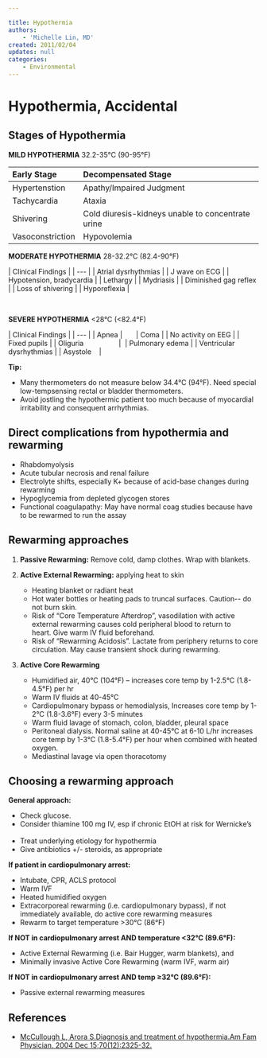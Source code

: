 ```yaml
---

title: Hypothermia
authors:
    - 'Michelle Lin, MD'
created: 2011/02/04
updates: null
categories:
    - Environmental
---
```


# Hypothermia, Accidental

## Stages of Hypothermia

**MILD HYPOTHERMIA** 32.2-35°C (90-95°F) 

| Early Stage      | Decompensated Stage                               |
| :--------------- | :------------------------------------------------ |
| Hypertenstion    | Apathy/Impaired Judgment                          |
| Tachycardia      | Ataxia                                            |
| Shivering        | Cold diuresis-kidneys unable to concentrate urine |
| Vasoconstriction | Hypovolemia                                       |

**MODERATE HYPOTHERMIA** 28-32.2°C (82.4-90°F)

| Clinical Findings |
\| --- \|
| Atrial dysrhythmias  |
| J wave on ECG          |
| Hypotension, bradycardia  | 
| Lethargy                  |
| Mydriasis                 |
| Diminished gag reflex   |
| Loss of shivering       |
| Hyporeflexia            |

[](image-1.png) 

**SEVERE HYPOTHERMIA** &lt;28°C (&lt;82.4°F)

| Clinical Findings |
\| --- \|
| Apnea               |       
| Coma                 | 
| No activity on EEG   | 
| Fixed pupils         | 
| Oliguria                  | 
| Pulmonary edema           |
| Ventricular dysrhythmias  |
| Asystole                  |

**Tip:**

-   Many thermometers do not measure below 34.4°C (94°F). Need special low-tempsensing rectal or bladder thermometers.
-   Avoid jostling the hypothermic patient too much because of myocardial irritability and consequent arrhythmias.

## Direct complications from hypothermia and rewarming

-   Rhabdomyolysis
-   Acute tubular necrosis and renal failure
-   Electrolyte shifts, especially K+ because of acid-base changes during rewarming
-   Hypoglycemia from depleted glycogen stores
-   Functional coagulapathy: May have normal coag studies because have to be rewarmed to run the assay

## Rewarming approaches

1.  **Passive Rewarming:** Remove cold, damp clothes. Wrap with blankets.
2.  **Active External Rewarming:** applying heat to skin

    -   Heating blanket or radiant heat
    -   Hot water bottles or heating pads to truncal surfaces. Caution-- do not burn skin.
    -   Risk of “Core Temperature Afterdrop”, vasodilation with active external rewarming causes cold peripheral blood to return to heart. Give warm IV fluid beforehand.
    -   Risk of “Rewarming Acidosis”. Lactate from periphery returns to core circulation. May cause transient shock during rewarming.

3.  **Active Core Rewarming**

    -   Humidified air, 40°C (104°F) – increases core temp by 1-2.5°C (1.8-4.5°F) per hr
    -   Warm IV fluids at 40-45°C
    -   Cardiopulmonary bypass or hemodialysis, Increases core temp by 1-2°C (1.8-3.6°F) every 3-5 minutes
    -   Warm fluid lavage of stomach, colon, bladder, pleural space
    -   Peritoneal dialysis. Normal saline at 40-45°C at 6-10 L/hr increases core temp by 1-3°C (1.8-5.4°F) per hour when combined with heated oxygen.
    -   Mediastinal lavage via open thoracotomy

## Choosing a rewarming approach

**General approach:**

-   Check glucose.    
-   Consider thiamine 100 mg IV, esp if chronic EtOH at risk for Wernicke’s    
-   Treat underlying etiology for hypothermia 
-   Give antibiotics +/- steroids, as appropriate   

**If patient in cardiopulmonary arrest:**

-   Intubate, CPR, ACLS protocol
-   Warm IVF
-   Heated humidified oxygen
-   Extracorporeal rewarming (i.e. cardiopulmonary bypass), if not immediately available, do active core rewarming measures
-   Rewarm to target temperature >30°C (86°F)

**If NOT in cardiopulmonary arrest AND temperature &lt;32°C (89.6°F):**

-   Active External Rewarming (i.e. Bair Hugger, warm blankets), and
-   Minimally invasive Active Core Rewarming (warm IVF, warm air)

**If NOT in cardiopulmonary arrest AND temp ≥32°C (89.6°F):**

-   Passive external rewarming measures    

## References

-   [McCullough L, Arora S.Diagnosis and treatment of hypothermia.Am Fam Physician. 2004 Dec 15;70(12):2325-32.](http://www.ncbi.nlm.nih.gov/pubmed/?term=15617296)
